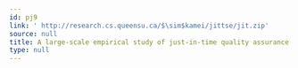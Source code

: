 ```yaml
---
id: pj9
link: ' http://research.cs.queensu.ca/$\sim$kamei/jittse/jit.zip'
source: null
title: A large-scale empirical study of just-in-time quality assurance
type: null
---
```

